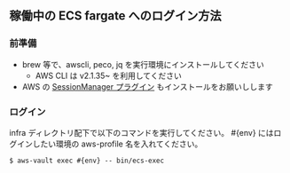 ## 稼働中の ECS fargate へのログイン方法

### 前準備

- brew 等で、awscli, peco, jq を実行環境にインストールしてください
  - AWS CLI は v2.1.35~ を利用してください
- AWS の [SessionManager プラグイン](https://docs.aws.amazon.com/ja_jp/systems-manager/latest/userguide/session-manager-working-with-install-plugin.html) もインストールをお願いしします

### ログイン

infra ディレクトリ配下で以下のコマンドを実行してください。
#{env} にはログインしたい環境の aws-profile 名を入れてください。

```
$ aws-vault exec #{env} -- bin/ecs-exec
```
